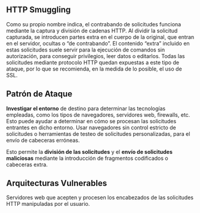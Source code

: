 ## HTTP Smuggling

Como su propio nombre indica, el contrabando de solicitudes funciona mediante la captura y división de cadenas HTTP. Al dividir la solicitud capturada, se introducen partes extra en el cuerpo de la original, que entran en el servidor, ocultas o “de contrabando”. El contenido “extra” incluido en estas solicitudes suele servir para la ejecución de comandos sin autorización, para conseguir privilegios, leer datos o editarlos. Todas las solicitudes mediante protocolo HTTP quedan expuestas a este tipo de ataque, por lo que se recomienda, en la medida de lo posible, el uso de SSL. 

## Patrón de Ataque

**Investigar el entorno** de destino para determinar las tecnologías empleadas, como los tipos de navegadores, servidores web, firewalls, etc. Esto puede ayudar a determinar en cómo se procesan las solicitudes entrantes en dicho entorno.
Usar navegadores sin control estricto de solicitudes o herramientas de testeo de solicitudes personalizadas, para el envío de cabeceras erróneas. 

Esto permite la **división de las solicitudes** y el **envío de solicitudes maliciosas** mediante la introducción de fragmentos codificados o cabeceras extra.

## Arquitecturas Vulnerables

Servidores web que acepten y procesen los encabezados de las solicitudes HTTP manipuladas por el usuario.
